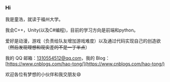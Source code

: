 ### Hi

<!--
**EmiyaredA/EmiyaredA** is a ✨ _special_ ✨ repository because its `README.md` (this file) appears on your GitHub profile.

Here are some ideas to get you started:

- 🔭 I’m currently working on ...
- 🌱 I’m currently learning ...
- 👯 I’m looking to collaborate on ...
- 🤔 I’m looking for help with ...
- 💬 Ask me about ...
- 📫 How to reach me: ...
- 😄 Pronouns: ...
- ⚡ Fun fact: ...
-->
我是童浩，就读于福州大学。

我会C++，Unity(以及C#编程)，目前的学习方向是前端和python。

爱好是动漫，游戏（负责给队友增加游戏难度）以及通过代码实现自己的创造欲（~~然后发现理想和现实差的不是一丁半点~~）

我的 QQ 邮箱：[1310554512@qq.com](https://mail.qq.com/cgi-bin/frame_html)，我的 Blog：[https://www.cnblogs.com/hao-tong/](https://www.cnblogs.com/hao-tong/)

欢迎各位有梦想的小伙伴和我交朋友😄
